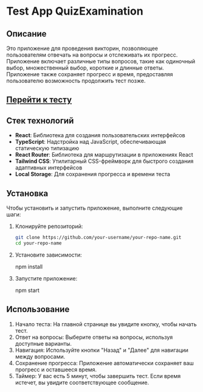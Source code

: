# Test App QuizExamination

## Описание

Это приложение для проведения викторин, позволяющее пользователям отвечать на вопросы и отслеживать их прогресс. Приложение включает различные типы вопросов, такие как одиночный выбор, множественный выбор, короткие и длинные ответы. Приложение также сохраняет прогресс и время, предоставляя пользователю возможность продолжить тест позже.

## [Перейти к тесту](https://powerhair.github.io/Test-App-QuizExamination/)

## Стек технологий

- **React**: Библиотека для создания пользовательских интерфейсов
- **TypeScript**: Надстройка над JavaScript, обеспечивающая статическую типизацию
- **React Router**: Библиотека для маршрутизации в приложениях React
- **Tailwind CSS**: Утилитарный CSS-фреймворк для быстрого создания адаптивных интерфейсов
- **Local Storage**: Для сохранения прогресса и времени теста

## Установка

Чтобы установить и запустить приложение, выполните следующие шаги:

1. Клонируйте репозиторий:

   ```bash
   git clone https://github.com/your-username/your-repo-name.git
   cd your-repo-name

2. Установите зависимости:

    npm install

3. Запустите приложение:

    npm start

## Использование

1. Начало теста: На главной странице вы увидите кнопку, чтобы начать тест.
2. Ответ на вопросы: Выберите ответы на вопросы, используя доступные варианты.
3. Навигация: Используйте кнопки "Назад" и "Далее" для навигации между вопросами.
4. Сохранение прогресса: Приложение автоматически сохраняет ваш прогресс и оставшееся время.
5. Таймер: У вас есть 5 минут, чтобы завершить тест. Если время истечет, вы увидите соответствующее сообщение.